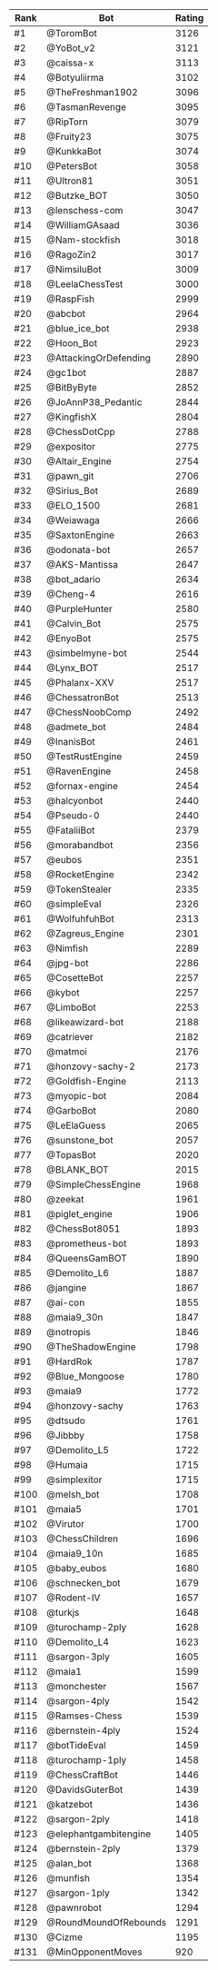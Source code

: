 Rank|Bot|Rating
---|---|---
#1|@ToromBot|3126
#2|@YoBot_v2|3121
#3|@caissa-x|3113
#4|@Botyuliirma|3102
#5|@TheFreshman1902|3096
#6|@TasmanRevenge|3095
#7|@RipTorn|3079
#8|@Fruity23|3075
#9|@KunkkaBot|3074
#10|@PetersBot|3058
#11|@Ultron81|3051
#12|@Butzke_BOT|3050
#13|@lenschess-com|3047
#14|@WilliamGAsaad|3036
#15|@Nam-stockfish|3018
#16|@RagoZin2|3017
#17|@NimsiluBot|3009
#18|@LeelaChessTest|3000
#19|@RaspFish|2999
#20|@abcbot|2964
#21|@blue_ice_bot|2938
#22|@Hoon_Bot|2923
#23|@AttackingOrDefending|2890
#24|@gc1bot|2887
#25|@BitByByte|2852
#26|@JoAnnP38_Pedantic|2844
#27|@KingfishX|2804
#28|@ChessDotCpp|2788
#29|@expositor|2775
#30|@Altair_Engine|2754
#31|@pawn_git|2706
#32|@Sirius_Bot|2689
#33|@ELO_1500|2681
#34|@Weiawaga|2666
#35|@SaxtonEngine|2663
#36|@odonata-bot|2657
#37|@AKS-Mantissa|2647
#38|@bot_adario|2634
#39|@Cheng-4|2616
#40|@PurpleHunter|2580
#41|@Calvin_Bot|2575
#42|@EnyoBot|2575
#43|@simbelmyne-bot|2544
#44|@Lynx_BOT|2517
#45|@Phalanx-XXV|2517
#46|@ChessatronBot|2513
#47|@ChessNoobComp|2492
#48|@admete_bot|2484
#49|@InanisBot|2461
#50|@TestRustEngine|2459
#51|@RavenEngine|2458
#52|@fornax-engine|2454
#53|@halcyonbot|2440
#54|@Pseudo-0|2440
#55|@FataliiBot|2379
#56|@morabandbot|2356
#57|@eubos|2351
#58|@RocketEngine|2342
#59|@TokenStealer|2335
#60|@simpleEval|2326
#61|@WolfuhfuhBot|2313
#62|@Zagreus_Engine|2301
#63|@Nimfish|2289
#64|@jpg-bot|2286
#65|@CosetteBot|2257
#66|@kybot|2257
#67|@LimboBot|2253
#68|@likeawizard-bot|2188
#69|@catriever|2182
#70|@matmoi|2176
#71|@honzovy-sachy-2|2173
#72|@Goldfish-Engine|2113
#73|@myopic-bot|2084
#74|@GarboBot|2080
#75|@LeElaGuess|2065
#76|@sunstone_bot|2057
#77|@TopasBot|2020
#78|@BLANK_BOT|2015
#79|@SimpleChessEngine|1968
#80|@zeekat|1961
#81|@piglet_engine|1906
#82|@ChessBot8051|1893
#83|@prometheus-bot|1893
#84|@QueensGamBOT|1890
#85|@Demolito_L6|1887
#86|@jangine|1867
#87|@ai-con|1855
#88|@maia9_30n|1847
#89|@notropis|1846
#90|@TheShadowEngine|1798
#91|@HardRok|1787
#92|@Blue_Mongoose|1780
#93|@maia9|1772
#94|@honzovy-sachy|1763
#95|@dtsudo|1761
#96|@Jibbby|1758
#97|@Demolito_L5|1722
#98|@Humaia|1715
#99|@simplexitor|1715
#100|@melsh_bot|1708
#101|@maia5|1701
#102|@Virutor|1700
#103|@ChessChildren|1696
#104|@maia9_10n|1685
#105|@baby_eubos|1680
#106|@schnecken_bot|1679
#107|@Rodent-IV|1657
#108|@turkjs|1648
#109|@turochamp-2ply|1628
#110|@Demolito_L4|1623
#111|@sargon-3ply|1605
#112|@maia1|1599
#113|@monchester|1567
#114|@sargon-4ply|1542
#115|@Ramses-Chess|1539
#116|@bernstein-4ply|1524
#117|@botTideEval|1459
#118|@turochamp-1ply|1458
#119|@ChessCraftBot|1446
#120|@DavidsGuterBot|1439
#121|@katzebot|1436
#122|@sargon-2ply|1418
#123|@elephantgambitengine|1405
#124|@bernstein-2ply|1379
#125|@alan_bot|1368
#126|@munfish|1354
#127|@sargon-1ply|1342
#128|@pawnrobot|1294
#129|@RoundMoundOfRebounds|1291
#130|@Cizme|1195
#131|@MinOpponentMoves|920
